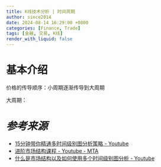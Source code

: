 ```yaml
---
title: K线技术分析 | 时间周期
author: since2014
date: 2024-08-14 16:29:00 +0800
categories: [Finance, Trade]
tags: [金融, 交易, K线]
render_with_liquid: false
---
```


# 基本介绍

价格的传导顺序：小周期逐渐传导到大周期

大周期：


# *参考来源*

+ [15分钟带你精通多时间级别图分析策略 - Youtube](https://youtu.be/4uco1WE5pl4?si=V-Ni4UtlGbvDKKWy)
+ [进阶市场结构课程 - Youtube - MTA](https://youtu.be/k6vrQmgZXz4?si=ninetUbZ0DDY15la)
+ [什么是市场结构以及如何使用多个时间级别图分析 - Youtube](https://youtu.be/Zl8FoVWzIdk?si=tpEsR88aPVZpxxig)

